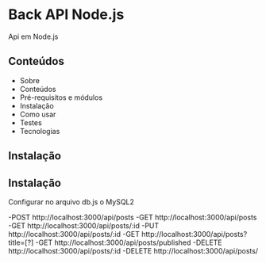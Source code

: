 Back API Node.js
=================
Api em Node.js

## Conteúdos

<!--ts-->
   * Sobre
   * Conteúdos
   * Pré-requisitos e módulos
   * Instalação
   * Como usar
   * Testes
   * Tecnologias
<!--te-->

## Instalação

## Instalação


Configurar no arquivo db.js o MySQL2



-POST http://localhost:3000/api/posts
-GET http://localhost:3000/api/posts
-GET http://localhost:3000/api/posts/:id
-PUT http://localhost:3000/api/posts/:id
-GET http://localhost:3000/api/posts?title=[?]
-GET http://localhost:3000/api/posts/published
-DELETE http://localhost:3000/api/posts/:id
-DELETE http://localhost:3000/api/posts/